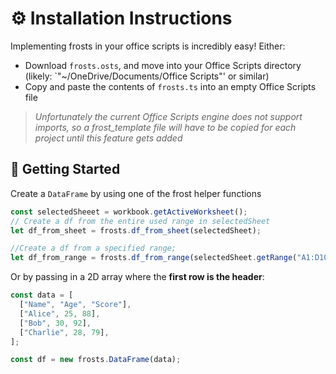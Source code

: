 # ⚙️ Installation Instructions

Implementing frosts in your office scripts is incredibly easy! Either:

- Download `frosts.osts`, and move into your Office Scripts directory (likely: `"~/OneDrive/Documents/Office Scripts"' or similar)
- Copy and paste the contents of `frosts.ts` into an empty Office Scripts file

> *Unfortunately the current Office Scripts engine does not support imports, so a frost_template file will have to be copied for each project until this feature gets added*

## 🚀 Getting Started

Create a `DataFrame` by using one of the frost helper functions

```ts
const selectedSheeet = workbook.getActiveWorksheet();
// Create a df from the entire used range in selectedSheet
let df_from_sheet = frosts.df_from_sheet(selectedSheet);

//Create a df from a specified range;
let df_from_range = frosts.df_from_range(selectedSheet.getRange("A1:D100"));
```

Or by passing in a 2D array where the **first row is the header**:

```ts
const data = [
  ["Name", "Age", "Score"],
  ["Alice", 25, 88],
  ["Bob", 30, 92],
  ["Charlie", 28, 79],
];

const df = new frosts.DataFrame(data);
```
